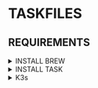 # TASKFILES

## REQUIREMENTS

<details><summary>INSTALL BREW</summary>

```bash
NONINTERACTIVE=1
/bin/bash -c "$(curl -fsSL https://raw.githubusercontent.com/Homebrew/install/HEAD/install.sh)"

echo >> ${HOME}/.bashrc
echo 'eval "$(/home/linuxbrew/.linuxbrew/bin/brew shellenv)"' >> ${HOME}/.bashrc
eval "$(/home/linuxbrew/.linuxbrew/bin/brew shellenv)"
```

</details>

<details><summary>INSTALL TASK</summary>

### INSTALL TASK

```bash
brew install go-task/tap/go-task gum
```

</details>

<details><summary>K3s</summary>

### INSTALL CILIUM-CLI + K8S BINS

```bash
brew install cilium-cli k9s kubectl helm helmfile
```





</details>
